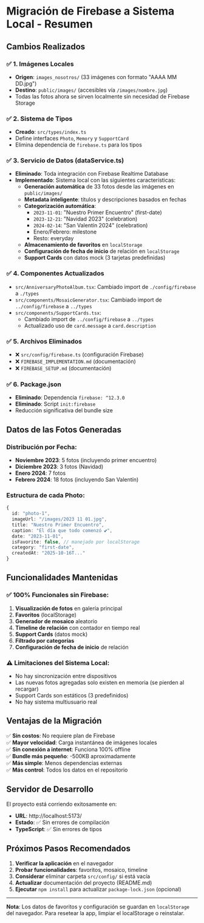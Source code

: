 # Migración de Firebase a Sistema Local - Resumen

## Cambios Realizados

### ✅ **1. Imágenes Locales**
- **Origen**: `images_nosotros/` (33 imágenes con formato "AAAA MM DD.jpg")
- **Destino**: `public/images/` (accesibles vía `/images/nombre.jpg`)
- Todas las fotos ahora se sirven localmente sin necesidad de Firebase Storage

### ✅ **2. Sistema de Tipos**
- **Creado**: `src/types/index.ts`
- Define interfaces `Photo`, `Memory` y `SupportCard`
- Elimina dependencia de `firebase.ts` para los tipos

### ✅ **3. Servicio de Datos (dataService.ts)**
- **Eliminado**: Toda integración con Firebase Realtime Database
- **Implementado**: Sistema local con las siguientes características:
  - **Generación automática** de 33 fotos desde las imágenes en `public/images/`
  - **Metadata inteligente**: títulos y descripciones basados en fechas
  - **Categorización automática**:
    - `2023-11-01`: "Nuestro Primer Encuentro" (first-date)
    - `2023-12-21`: "Navidad 2023" (celebration)
    - `2024-02-14`: "San Valentín 2024" (celebration)
    - Enero/Febrero: milestone
    - Resto: everyday
  - **Almacenamiento de favoritos** en `localStorage`
  - **Configuración de fecha de inicio** de relación en `localStorage`
  - **Support Cards** con datos mock (3 tarjetas predefinidas)

### ✅ **4. Componentes Actualizados**
- `src/AnniversaryPhotoAlbum.tsx`: Cambiado import de `./config/firebase` a `./types`
- `src/components/MosaicGenerator.tsx`: Cambiado import de `../config/firebase` a `../types`
- `src/components/SupportCards.tsx`: 
  - Cambiado import de `../config/firebase` a `../types`
  - Actualizado uso de `card.message` a `card.description`

### ✅ **5. Archivos Eliminados**
- ❌ `src/config/firebase.ts` (configuración Firebase)
- ❌ `FIREBASE_IMPLEMENTATION.md` (documentación)
- ❌ `FIREBASE_SETUP.md` (documentación)

### ✅ **6. Package.json**
- **Eliminado**: Dependencia `firebase: ^12.3.0`
- **Eliminado**: Script `init:firebase`
- Reducción significativa del bundle size

## Datos de las Fotos Generadas

### Distribución por Fecha:
- **Noviembre 2023**: 5 fotos (incluyendo primer encuentro)
- **Diciembre 2023**: 3 fotos (Navidad)
- **Enero 2024**: 7 fotos
- **Febrero 2024**: 18 fotos (incluyendo San Valentín)

### Estructura de cada Photo:
```typescript
{
  id: "photo-1",
  imageUrl: "/images/2023 11 01.jpg",
  title: "Nuestro Primer Encuentro",
  caption: "El día que todo comenzó 💕",
  date: "2023-11-01",
  isFavorite: false, // manejado por localStorage
  category: "first-date",
  createdAt: "2025-10-16T..."
}
```

## Funcionalidades Mantenidas

### ✅ **100% Funcionales sin Firebase**:
1. **Visualización de fotos** en galería principal
2. **Favoritos** (localStorage)
3. **Generador de mosaico** aleatorio
4. **Timeline de relación** con contador en tiempo real
5. **Support Cards** (datos mock)
6. **Filtrado por categorías**
7. **Configuración de fecha de inicio** de relación

### ⚠️ **Limitaciones del Sistema Local**:
- No hay sincronización entre dispositivos
- Las nuevas fotos agregadas solo existen en memoria (se pierden al recargar)
- Support Cards son estáticos (3 predefinidos)
- No hay sistema multiusuario real

## Ventajas de la Migración

✅ **Sin costos**: No requiere plan de Firebase  
✅ **Mayor velocidad**: Carga instantánea de imágenes locales  
✅ **Sin conexión a internet**: Funciona 100% offline  
✅ **Bundle más pequeño**: -500KB aproximadamente  
✅ **Más simple**: Menos dependencias externas  
✅ **Más control**: Todos los datos en el repositorio  

## Servidor de Desarrollo

El proyecto está corriendo exitosamente en:
- **URL**: http://localhost:5173/
- **Estado**: ✅ Sin errores de compilación
- **TypeScript**: ✅ Sin errores de tipos

## Próximos Pasos Recomendados

1. **Verificar la aplicación** en el navegador
2. **Probar funcionalidades**: favoritos, mosaico, timeline
3. **Considerar** eliminar carpeta `src/config/` si está vacía
4. **Actualizar** documentación del proyecto (README.md)
5. **Ejecutar** `npm install` para actualizar `package-lock.json` (opcional)

---

**Nota**: Los datos de favoritos y configuración se guardan en `localStorage` del navegador. Para resetear la app, limpiar el localStorage o reinstalar.
